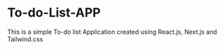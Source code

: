 # To-do-List-APP
This is a simple To-do list Application created using React.js, Next.js and Tailwind.css
